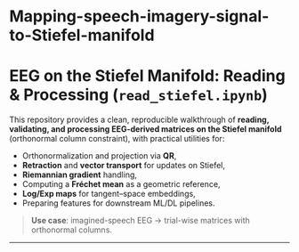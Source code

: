 # Mapping-speech-imagery-signal-to-Stiefel-manifold
# EEG on the Stiefel Manifold: Reading & Processing (`read_stiefel.ipynb`)

This repository provides a clean, reproducible walkthrough of **reading, validating, and processing EEG-derived matrices on the Stiefel manifold** (orthonormal column constraint), with practical utilities for:
- Orthonormalization and projection via **QR**,
- **Retraction** and **vector transport** for updates on Stiefel,
- **Riemannian gradient** handling,
- Computing a **Fréchet mean** as a geometric reference,
- **Log/Exp maps** for tangent–space embeddings,
- Preparing features for downstream ML/DL pipelines.

> **Use case**: imagined-speech EEG → trial-wise matrices with orthonormal columns.
---



